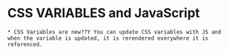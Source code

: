 # CSS VARIABLES and JavaScript
    * CSS Variables are new??Y You can update CSS variables with JS and when the variable is updated, it is rerendered everywhere it is referenced.